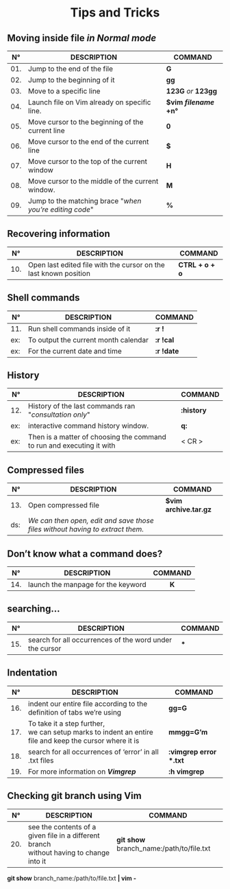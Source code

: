 <h1 align="center"> Tips and Tricks </h1>

## Moving inside file _in Normal mode_

| N° | DESCRIPTION | COMMAND |
|--- |--- | --- |
| 01. |Jump to the end of the file | __G__ |
| 02. |Jump to the beginning of it | __gg__ |
| 03. |Move to a specific line | __123G__ _or_ __123gg__ |
| 04. |Launch file on Vim already on specific line. | __$vim _**filename**_ +n°__ |
| 05. |Move cursor to the beginning of the current line | __0__ |
| 06. |Move cursor to the end of the current line | __$__ |
| 07. |Move cursor to the top of the current window | __H__ |
| 08. |Move cursor to the  middle of the current window. | __M__ |
| 09. |Jump to the matching brace "_when you’re editing code_" |  __%__ |

## Recovering information

| N° | DESCRIPTION | COMMAND |
|--- |--- | --- |
|10. | Open last edited file with the cursor on the last known position | __CTRL + o + o__ |

## Shell commands

| N° | DESCRIPTION | COMMAND |
|--- |--- | --- |
|11. | Run shell commands inside of it | __:r !__ |
|ex: | To output the current month calendar | __:r !cal__ |
|ex: | For the current date and time | __:r !date__ |

## History

| N° | DESCRIPTION | COMMAND |
|--- |--- | --- |
|12. | History of the last commands ran "_consultation only_" | __:history__ |
|ex: | interactive command history window. | __q:__ |
|ex: | Then is a matter of choosing the command to run and executing it with | < CR > |

## Compressed files

| N° | DESCRIPTION | COMMAND |
|--- |--- | --- |
|13. | Open compressed file | __$vim archive.tar.gz__ |
|ds: | _We can then open, edit and save those files without having to extract them._ | |

##  Don’t know what a command does?

| N° | DESCRIPTION | COMMAND |
|--- |--- | :---: |
|14. | launch the manpage for the keyword | __K__ |

## searching...

| N° | DESCRIPTION | COMMAND |
|--- |--- | --- |
|15. | search for all occurrences of the word under the cursor | __*__ |

## Indentation

| N° | DESCRIPTION | COMMAND |
|--- |--- | --- |
|16. |indent our entire file according to the definition of tabs we’re using|__gg=G__|
|17. | To take it a step further, <br>we can setup marks to indent an entire file and keep the cursor where it is |__mmgg=G’m__|
|18. | search for all occurrences of ‘error’ in all .txt files |__:vimgrep error *.txt__|
|19. | For more information on __*Vimgrep*__ |__:h vimgrep__|

## Checking git branch  using Vim

| N° | DESCRIPTION | COMMAND |
|--- |--- | --- |
|20. | see the contents of a given file in a different branch<br> without having to change into it | __git show__ branch_name:/path/to/file.txt | __vim -__|

__git show__ branch_name:/path/to/file.txt __| vim -__
 
